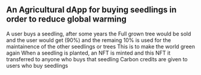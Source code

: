 ## An Agricultural dApp for buying seedlings in order to reduce global warming
A user buys a seedling, after some years the Full grown tree would be sold and the user would get (90%) and the remaing 10% is used for the maintainence of the other seedlings or trees
This is to make the world green again
When a seedling is planted, an NFT is minted and this NFT it transferred to anyone who buys that seedling
Carbon credits are given to users who buy seedlings